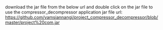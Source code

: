 download the jar file from the below url and double click on the jar file to use the compressor_decompressor application
jar file url: https://github.com/vamsiannangi/project_compressor_decompressor/blob/master/project%20com.jar
